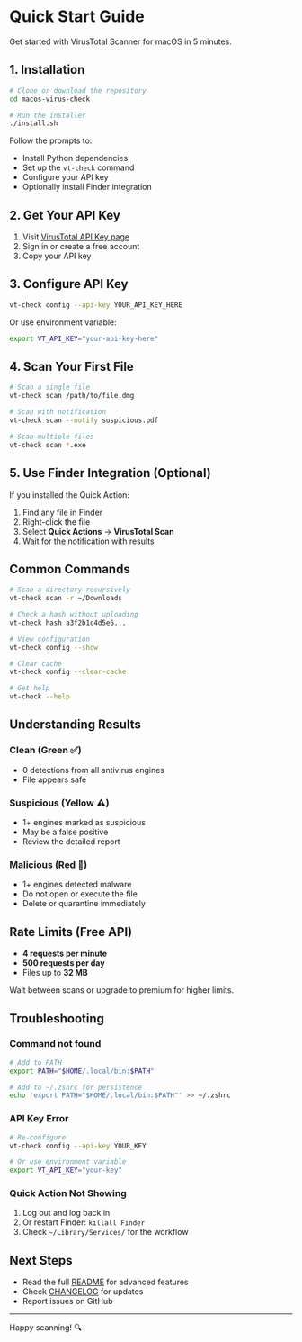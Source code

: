 # Quick Start Guide

Get started with VirusTotal Scanner for macOS in 5 minutes.

## 1. Installation

```bash
# Clone or download the repository
cd macos-virus-check

# Run the installer
./install.sh
```

Follow the prompts to:
- Install Python dependencies
- Set up the `vt-check` command
- Configure your API key
- Optionally install Finder integration

## 2. Get Your API Key

1. Visit [VirusTotal API Key page](https://www.virustotal.com/gui/my-apikey)
2. Sign in or create a free account
3. Copy your API key

## 3. Configure API Key

```bash
vt-check config --api-key YOUR_API_KEY_HERE
```

Or use environment variable:
```bash
export VT_API_KEY="your-api-key-here"
```

## 4. Scan Your First File

```bash
# Scan a single file
vt-check scan /path/to/file.dmg

# Scan with notification
vt-check scan --notify suspicious.pdf

# Scan multiple files
vt-check scan *.exe
```

## 5. Use Finder Integration (Optional)

If you installed the Quick Action:

1. Find any file in Finder
2. Right-click the file
3. Select **Quick Actions** → **VirusTotal Scan**
4. Wait for the notification with results

## Common Commands

```bash
# Scan a directory recursively
vt-check scan -r ~/Downloads

# Check a hash without uploading
vt-check hash a3f2b1c4d5e6...

# View configuration
vt-check config --show

# Clear cache
vt-check config --clear-cache

# Get help
vt-check --help
```

## Understanding Results

### Clean (Green ✅)
- 0 detections from all antivirus engines
- File appears safe

### Suspicious (Yellow ⚠️)
- 1+ engines marked as suspicious
- May be a false positive
- Review the detailed report

### Malicious (Red 🚨)
- 1+ engines detected malware
- Do not open or execute the file
- Delete or quarantine immediately

## Rate Limits (Free API)

- **4 requests per minute**
- **500 requests per day**
- Files up to **32 MB**

Wait between scans or upgrade to premium for higher limits.

## Troubleshooting

### Command not found
```bash
# Add to PATH
export PATH="$HOME/.local/bin:$PATH"

# Add to ~/.zshrc for persistence
echo 'export PATH="$HOME/.local/bin:$PATH"' >> ~/.zshrc
```

### API Key Error
```bash
# Re-configure
vt-check config --api-key YOUR_KEY

# Or use environment variable
export VT_API_KEY="your-key"
```

### Quick Action Not Showing
1. Log out and log back in
2. Or restart Finder: `killall Finder`
3. Check `~/Library/Services/` for the workflow

## Next Steps

- Read the full [README](README.md) for advanced features
- Check [CHANGELOG](CHANGELOG.md) for updates
- Report issues on GitHub

---

Happy scanning! 🔍
